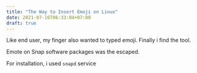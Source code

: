 ```yaml
---
title: "The Way to Insert Emoji on Linux"
date: 2021-07-16T06:33:04+07:00
draft: true
---
```


Like end user, my finger also wanted to typed emoji. Finally i find the tool.

Emote on Snap software packages was the escaped.

For installation, i used `snapd` service 